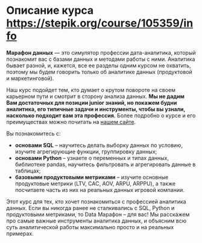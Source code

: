 # Описание курса https://stepik.org/course/105359/info

**Марафон данных** — это симулятор профессии дата-аналитика, который познакомит вас с базами данных и методами работы с ними. Аналитика бывает разной, и, кажется, все ее разделы одним курсом не охватить, поэтому мы будем говорить только об аналитике данных (продуктовой и маркетинговой).

Наш курс подойдет тем, кто думает о крутом повороте на своем карьерном пути и смотрит в сторону анализа данных. **Мы не дадим Вам достаточных для позиции junior знаний, но покажем будни аналитика, его типичные задачи и инструменты, чтобы вы узнали, насколько подходит вам эта профессия.** Более подробно о курсе и его преимуществах можно почитать на [нашем сайте](https://datamarathon.ru/).

Вы познакомитесь с:

+ **основами SQL** – научитесь делать выборку данных по условию, изучите агрегирующие функции, группировку данных;
+ **основами Python** – узнаете о переменных и типах данных, библиотеке pandas, научитесь фильтровать и агрегировать данные в таблицах;
+ **базовыми продуктовыми метриками** – изучите основные продуктовые метрики (LTV, CAC, AOV, ARPU, ARPPU), а также посчитаете часть из них на реальных данных игровой компании.

Этот курс для тех, кто хочет познакомиться с профессией аналитика данных. Если вы никогда ранее не сталкивались с SQL, Python и продуктовыми метриками, то Data Марафон – для вас! Мы расскажем про самые важные инструменты аналитика данных, и объясним всю суть аналитической работы максимально просто и на реальных примерах.